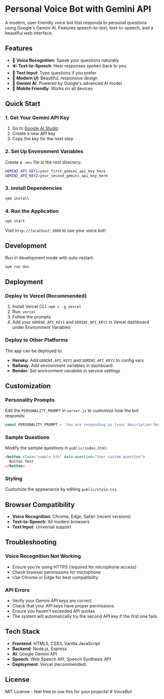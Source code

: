# Personal Voice Bot with Gemini API

A modern, user-friendly voice bot that responds to personal questions using Google's Gemini AI. Features speech-to-text, text-to-speech, and a beautiful web interface.

## Features

- 🎤 **Voice Recognition**: Speak your questions naturally
- 🔊 **Text-to-Speech**: Hear responses spoken back to you
- 💬 **Text Input**: Type questions if you prefer
- 🎨 **Modern UI**: Beautiful, responsive design
- 🤖 **Gemini AI**: Powered by Google's advanced AI model
- 📱 **Mobile Friendly**: Works on all devices

## Quick Start

### 1. Get Your Gemini API Key

1. Go to [Google AI Studio](https://makersuite.google.com/app/apikey)
2. Create a new API key
3. Copy the key for the next step

### 2. Set Up Environment Variables

Create a `.env` file in the root directory:

```bash
GEMINI_API_KEY1=your_first_gemini_api_key_here
GEMINI_API_KEY2=your_second_gemini_api_key_here
```

### 3. Install Dependencies

```bash
npm install
```

### 4. Run the Application

```bash
npm start
```

Visit `http://localhost:3000` to use your voice bot!

## Development

Run in development mode with auto-restart:

```bash
npm run dev
```

## Deployment

### Deploy to Vercel (Recommended)

1. Install Vercel CLI: `npm i -g vercel`
2. Run: `vercel`
3. Follow the prompts
4. Add your `GEMINI_API_KEY1` and `GEMINI_API_KEY2` in Vercel dashboard under Environment Variables

### Deploy to Other Platforms

The app can be deployed to:

- **Heroku**: Add `GEMINI_API_KEY1` and `GEMINI_API_KEY2` to config vars
- **Railway**: Add environment variables in dashboard
- **Render**: Set environment variables in service settings

## Customization

### Personality Prompts

Edit the `PERSONALITY_PROMPT` in `server.js` to customize how the bot responds:

```javascript
const PERSONALITY_PROMPT = `You are responding as [your description here]...`
```

### Sample Questions

Modify the sample questions in `public/index.html`:

```html
<button class="sample-btn" data-question="Your custom question">
  Button Text
</button>
```

### Styling

Customize the appearance by editing `public/style.css`.

## Browser Compatibility

- **Voice Recognition**: Chrome, Edge, Safari (recent versions)
- **Text-to-Speech**: All modern browsers
- **Text Input**: Universal support

## Troubleshooting

### Voice Recognition Not Working

- Ensure you're using HTTPS (required for microphone access)
- Check browser permissions for microphone
- Use Chrome or Edge for best compatibility

### API Errors

- Verify your Gemini API keys are correct
- Check that your API keys have proper permissions
- Ensure you haven't exceeded API quotas
- The system will automatically try the second API key if the first one fails

## Tech Stack

- **Frontend**: HTML5, CSS3, Vanilla JavaScript
- **Backend**: Node.js, Express
- **AI**: Google Gemini API
- **Speech**: Web Speech API, Speech Synthesis API
- **Deployment**: Vercel (recommended)

## License

MIT License - feel free to use this for your projects! #   V o i c e B o t 
 
 
